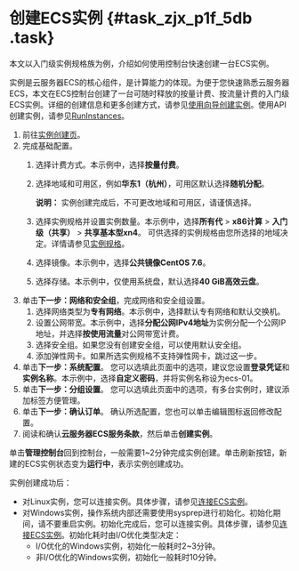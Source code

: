 # 创建ECS实例 {#task_zjx_p1f_5db .task}

本文以入门级实例规格族为例，介绍如何使用控制台快速创建一台ECS实例。

实例是云服务器ECS的核心组件，是计算能力的体现。为便于您快速熟悉云服务器ECS，本文在ECS控制台创建了一台可随时释放的按量计费、按流量计费的入门级ECS实例。详细的创建信息和更多创建方式，请参见[使用向导创建实例](../../../../cn.zh-CN/实例/创建实例/使用向导创建实例.md#)。使用API创建实例，请参见[RunInstances](../../../../cn.zh-CN/API参考/实例/RunInstances.md#)。

1.  前往[实例创建页](https://ecs-buy.aliyun.com/wizard/#/)。
2.  完成基础配置。 
    1.  选择计费方式。本示例中，选择**按量付费**。
    2.  选择地域和可用区，例如**华东1（杭州）**，可用区默认选择**随机分配**。 

        **说明：** 实例创建完成后，不可更改地域和可用区，请谨慎选择。

    3.  选择实例规格并设置实例数量。本示例中，选择**所有代** \> **x86计算** \> **入门级（共享）** \> **共享基本型xn4**。 可供选择的实例规格由您所选择的地域决定。详情请参见[实例规格](../../../../cn.zh-CN/实例/实例规格族.md#)。
    4.  选择镜像。本示例中，选择**公共镜像CentOS 7.6**。
    5.  选择存储。本示例中，仅使用系统盘，默认选择**40 GiB高效云盘**。
3.  单击**下一步：网络和安全组**，完成网络和安全组设置。 
    1.  选择网络类型为**专有网络**。本示例中，选择默认专有网络和默认交换机。
    2.  设置公网带宽。本示例中，选择**分配公网IPv4地址**为实例分配一个公网IP地址，并选择**按使用流量**对公网带宽计费。
    3.  选择安全组。如果您没有创建安全组，可以使用默认安全组。
    4.  添加弹性网卡。如果所选实例规格不支持弹性网卡，跳过这一步。
4.  单击**下一步：系统配置**。 您可以选填此页面中的选项，建议您设置**登录凭证**和**实例名称**。本示例中，选择**自定义密码**，并将实例名称设为ecs-01。
5.  单击**下一步：分组设置**。 您可以选填此页面中的选项，有多台实例时，建议添加标签方便管理。
6.  单击**下一步：确认订单**。 确认所选配置，您也可以单击编辑图标返回修改配置。
7.  阅读和确认**云服务器ECS服务条款**，然后单击**创建实例**。

单击**管理控制台**回到控制台，一般需要1~2分钟完成实例创建。单击刷新按钮，新建的ECS实例状态变为**运行中**，表示实例创建成功。

实例创建成功后：

-   对Linux实例，您可以连接实例。具体步骤，请参见[连接ECS实例](cn.zh-CN/个人版快速入门/连接ECS实例.md#)。
-   对Windows实例，操作系统内部还需要使用sysprep进行初始化。初始化期间，请不要重启实例。初始化完成后，您可以连接实例。具体步骤，请参见[连接ECS实例](cn.zh-CN/个人版快速入门/连接ECS实例.md#)。初始化耗时由I/O优化类型决定：
    -   I/O优化的Windows实例，初始化一般耗时2~3分钟。
    -   非I/O优化的Windows实例，初始化一般耗时10分钟。

